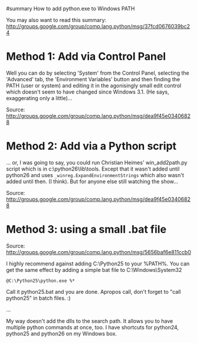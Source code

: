 ﻿#summary How to add python.exe to Windows PATH

You may also want to read this summary: http://groups.google.com/group/comp.lang.python/msg/37fcd0676039bc24

# Method 1: Add via Control Panel #

Well you can do by selecting 'System' from the Control Panel,
selecting the 'Advanced' tab, the 'Environment Variables'
button and then finding the PATH (user or system) and editing
it in the agonisingly small edit control which doesn't seem
to have changed since Windows 3.1. (He says, exaggerating only
a little)...

Source: http://groups.google.com/group/comp.lang.python/msg/dea9f45e03406828

# Method 2: Add via a Python script #

... or, I was going to say, you could run Christian Heimes'
win\_add2path.py script which is in c:\python26\lib\tools.
Except that it wasn't added until python26 and uses
`_winreg.ExpandEnvironmentStrings` which also wasn't added
until then. (I think). But for anyone else still watching
the show...

Source: http://groups.google.com/group/comp.lang.python/msg/dea9f45e03406828

# Method 3: using a small .bat file #

Source: http://groups.google.com/group/comp.lang.python/msg/5656baf6e811ccb0

I highly recommend against adding C:\Python25 to your %PATH%. You can
get the same effect by adding a simple bat file to C:\Windows\System32

```
@C:\Python25\python.exe %*
```

Call it python25.bat and you are done. Apropos call, don't forget to
"call python25" in batch files. :)

...

My way doesn't add the dlls to the search path. It allows you to have
multiple python commands at once, too. I have shortcuts for python24,
python25 and python26 on my Windows box.